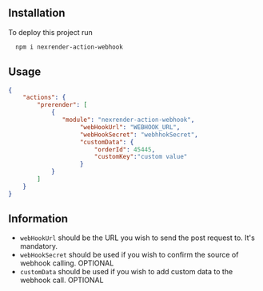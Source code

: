
## Installation

To deploy this project run

```bash
  npm i nexrender-action-webhook
```


## Usage

```json
{
    "actions": {
        "prerender": [
            {
               "module": "nexrender-action-webhook",
                    "webHookUrl": "WEBHOOK_URL",
                    "webHookSecret": "webhhokSecret",
                    "customData": {
                        "orderId": 45445,
                        "customKey":"custom value"
                    }
            }
        ]
    }
}
```

## Information

- `webHookUrl` should be the URL you wish to send the post request to. It's mandatory.
- `webHookSecret` should be used if you wish to confirm the source of webhook calling. OPTIONAL
- `customData` should be used if you wish to add custom data to the webhook call. OPTIONAL

